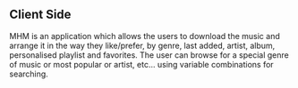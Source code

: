 ## Client Side

 MHM is an application which allows the users to download the music and arrange it in the way they like/prefer, by genre, last added, artist, album, personalised playlist and favorites. 
 The user can browse for a special genre of music or most popular or artist, etc... using variable combinations for searching.

